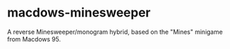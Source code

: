 # macdows-minesweeper
 A reverse Minesweeper/monogram hybrid, based on the "Mines" minigame from Macdows 95.
